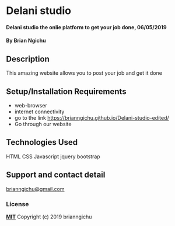 # Delani studio
#### Delani studio the onlie platform to get your job done, 06/05/2019
#### By **Brian Ngichu**
## Description
 This amazing website allows you to post your job and get it done
## Setup/Installation Requirements
* web-browser
* internet connectivity
* go to the link https://brianngichu.github.io/Delani-studio-edited/
* Go through our website

## Technologies Used
 HTML CSS  Javascript jquery bootstrap
## Support and contact detail
brianngichu@gmail.com
### License
**[MIT](https://github.com/brianngichu/Delani-studio-edited/blob/master/LICENSE)**
Copyright (c) 2019 brianngichu
